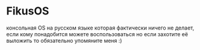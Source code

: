 # FikusOS
консольная OS на русском языке которая фактически ничего не делает, если кому понадобится можете воспользоваться но если захотите её выложить то обязательно упомяните меня :)
